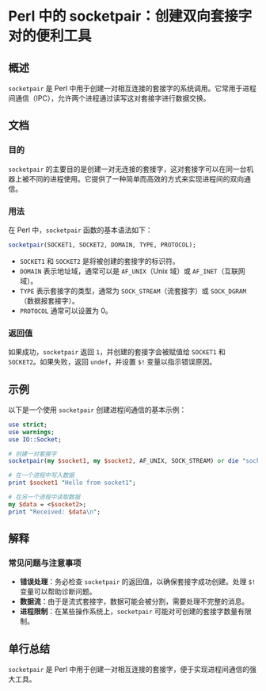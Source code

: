 <!--
Meta Description: # Perl 中的 socketpair：创建双向套接字对的便利工具 ## 概述 `socketpair` 是 Perl 中用于创建一对相互连接的套接字的系统调用。它常用于进程间通信（IPC），允许两个进程通过读写这对套接字进行数据交换。 ## 文档 ### 目的 `socketpair` 的主要目...
Meta Keywords: socketpair, perl, socket1, socket2, use
-->

# Perl 中的 socketpair：创建双向套接字对的便利工具

## 概述
`socketpair` 是 Perl 中用于创建一对相互连接的套接字的系统调用。它常用于进程间通信（IPC），允许两个进程通过读写这对套接字进行数据交换。

## 文档
### 目的
`socketpair` 的主要目的是创建一对无连接的套接字，这对套接字可以在同一台机器上被不同的进程使用。它提供了一种简单而高效的方式来实现进程间的双向通信。

### 用法
在 Perl 中，`socketpair` 函数的基本语法如下：

```perl
socketpair(SOCKET1, SOCKET2, DOMAIN, TYPE, PROTOCOL);
```

- `SOCKET1` 和 `SOCKET2` 是将被创建的套接字的标识符。
- `DOMAIN` 表示地址域，通常可以是 `AF_UNIX`（Unix 域）或 `AF_INET`（互联网域）。
- `TYPE` 表示套接字的类型，通常为 `SOCK_STREAM`（流套接字）或 `SOCK_DGRAM`（数据报套接字）。
- `PROTOCOL` 通常可以设置为 0。

### 返回值
如果成功，`socketpair` 返回 `1`，并创建的套接字会被赋值给 `SOCKET1` 和 `SOCKET2`。如果失败，返回 `undef`，并设置 `$!` 变量以指示错误原因。

## 示例
以下是一个使用 `socketpair` 创建进程间通信的基本示例：

```perl
use strict;
use warnings;
use IO::Socket;

# 创建一对套接字
socketpair(my $socket1, my $socket2, AF_UNIX, SOCK_STREAM) or die "socketpair: $!";

# 在一个进程中写入数据
print $socket1 "Hello from socket1";

# 在另一个进程中读取数据
my $data = <$socket2>;
print "Received: $data\n";
```

## 解释
### 常见问题与注意事项
- **错误处理**：务必检查 `socketpair` 的返回值，以确保套接字成功创建。处理 `$!` 变量可以帮助诊断问题。
- **数据流**：由于是流式套接字，数据可能会被分割，需要处理不完整的消息。
- **进程限制**：在某些操作系统上，`socketpair` 可能对可创建的套接字数量有限制。

## 单行总结
`socketpair` 是 Perl 中用于创建一对相互连接的套接字，便于实现进程间通信的强大工具。